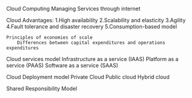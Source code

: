 Cloud Computing
    Managing Services through internet

Cloud Advantages:
    1.High availability
    2.Scalability and elasticity
    3.Agility
    4.Fault tolerance and disaster recovery
    5.Consumption-based model
    
    Principles of economies of scale
        Differences between capital expenditures and operations expenditures

Cloud services model
    Infrastructure as a service (IAAS)
    Platform as a service (PAAS)
    Software as a service (SAAS)

Cloud Deployment model
    Private Cloud
    Public cloud
    Hybrid cloud

Shared Responsibility Model


